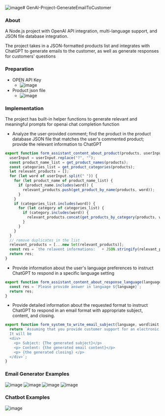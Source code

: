 ![image](https://github.com/elly-zhu/GenAI-Project-GenerateEmailToCustomer/assets/22209839/94182579-3627-4444-a2a1-7121c6f3f9cc)# GenAI-Project-GenerateEmailToCustomer

### About
A Node.js project with OpenAI API integration, multi-language support, and JSON file database integration.

The project takes in a JSON-formatted products list and integrates with ChatGPT to generate emails to the customer, as well as generate responses for customers' questions

### Preparation
 - OPEN API Key
   - ![image](https://github.com/elly-zhu/GenAI-Project-GenerateEmailToCustomer/assets/22209839/c47b795f-12c1-4ea9-96b6-53b0187e6ffb)
 - Product json file
   - ![image](https://github.com/elly-zhu/GenAI-Project-GenerateEmailToCustomer/assets/22209839/00f8a2ec-ce37-42fd-86bc-44a5715731b1)


### Implementation
The project has built-in helper functions to generate relevant and meaningful prompts for openai chat completion function
 - Analyze the user-provided comment; find the product in the product database JSON file that matches the user's commented product; provide the relevant information to ChatGPT
```javascript
export function form_assistant_content_about_product(products, userInput) {
  userInput = userInput.replace("?", "");
  const product_name_list = get_product_names(products);
  const categories_list = get_product_categories(products);
  let relevant_products = [];
  for (let word of userInput.split(" ")) {
    for (let product_name of product_name_list) {
      if (product_name.includes(word)) {
        relevant_products.push(get_product_by_name(products, word));
      }
    }
    if (categories_list.includes(word)) {
      for (let category of categories_list) {
        if (category.includes(word)) {
          relevant_products.concat(get_products_by_category(products, word));
        }
      }
    }
  }
  // remove duplicates in the list
  relevant_products = [...new Set(relevant_products)];
  const res = `the relavent informations: ` + JSON.stringify(relevant_products);
  return res;
}
```

- Provide information about the user's language preferences to instruct ChatGPT to respond in a specific language setting
```javascript
export function form_assistant_content_about_response_language(language) {
  const res = `Please provide answer in language ${language}`;
  return res;
}
```

- Provide detailed information about the requested format to instruct ChatGPT to respond in an email format with appropriate subject, content, and closing.
```javascript
export function form_system_to_write_email_subject(language, wordlimit = 150) {
  return `Assuming that you provide customer support for an electronic product company. The following text is the customer's comment about the products, please generate an email in ${language} of the comment. The email will be used to be sent to the customer. Please limit the content to ${wordlimit} words. In addition, the return result will be in html format. 
  It will be
  <div>
    <p> Subject: {The generated subject}</p>
    <p> Content: {the generated email content}</p>
    <p> {the generated closing} </p>
  </div>`;
}
```

### Email Generator Examples
![image](https://github.com/elly-zhu/GenAI-Project-GenerateEmailToCustomer/assets/22209839/3914ca41-4712-474a-bbe5-e7b02e6e325c)
![image](https://github.com/elly-zhu/GenAI-Project-GenerateEmailToCustomer/assets/22209839/26e42a71-c60c-4057-8b92-15e18c6abe5c)
![image](https://github.com/elly-zhu/GenAI-Project-GenerateEmailToCustomer/assets/22209839/ae4876af-28d0-41ce-8a4d-b6035bc4eded)
![image](https://github.com/elly-zhu/GenAI-Project-GenerateEmailToCustomer/assets/22209839/a6a92118-a2c3-453a-8d8e-0fa01bdd1bd8)

### Chatbot Examples
![image](https://github.com/elly-zhu/GenAI-Project-GenerateEmailToCustomer/assets/22209839/a4a8e1dd-3bbc-4486-abb0-b909cc25935e)

